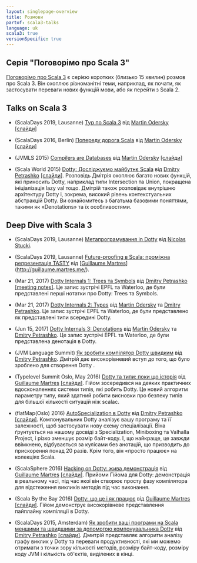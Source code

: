 ```yaml
---
layout: singlepage-overview
title: Розмови
partof: scala3-talks
language: uk
scala3: true
versionSpecific: true
---
```


Серія "Поговорімо про Scala 3"
-------------------------------

[Поговорімо про Scala 3](https://www.youtube.com/playlist?list=PLTx-VKTe8yLxYQfX_eGHCxaTuWvvG28Ml) є серією
коротких (близько 15 хвилин) розмов про Scala 3. Він охоплює різноманітні теми, наприклад, як почати, як застосувати
переваги нових функцій мови, або як перейти з Scala 2.

Talks on Scala 3
----------------
- (ScalaDays 2019, Lausanne) [Тур по Scala 3](https://www.youtube.com/watch?v=_Rnrx2lo9cw) 
  від [Martin Odersky](http://twitter.com/odersky) 
  [\[слайди\]](https://www.slideshare.net/Odersky/a-tour-of-scala-3)

- (ScalaDays 2016, Berlin) [Попереду дорога Scala](https://www.youtube.com/watch?v=GHzWqJKFCk4) 
  від [Martin Odersky](http://twitter.com/odersky) 
  [\[слайди\]](http://www.slideshare.net/Odersky/scala-days-nyc-2016)

- (JVMLS 2015) [Compilers are Databases](https://www.youtube.com/watch?v=WxyyJyB_Ssc) 
  від [Martin Odersky](http://twitter.com/odersky) 
  [\[слайди\]](http://www.slideshare.net/Odersky/compilers-are-databases)

- (Scala World 2015) [Dotty: Досліджуємо майбутнє Scala](https://www.youtube.com/watch?v=aftdOFuVU1o) 
  від [Dmitry Petrashko](http://twitter.com/darkdimius) 
  [\[слайди\]](https://d-d.me/scalaworld2015/#/).
  Розповідь Дмітрія охоплює багато нових функцій, які приносить Dotty, наприклад типи Intersection та Union, покращена ініціалізація lazy val тощо.
  Дмітрій також розповідає внутрішню архітектуру Dotty і, зокрема, високий рівень контекстуальних абстракцій Dotty. Ви 
  ознайомитесь з багатьма базовими поняттями, такими як «Denotations» та їх особливостями.

Deep Dive with Scala 3
----------------------
- (ScalaDays 2019, Lausanne) [Метапрограмування in Dotty](https://www.youtube.com/watch?v=ZfDS_gJyPTc) 
  від [Nicolas Stucki](https://github.com/nicolasstucki).

- (ScalaDays 2019, Lausanne) [Future-proofing в Scala: проміжна репрезентація TASTY](https://www.youtube.com/watch?v=zQFjC3zLYwo) 
  від [[Guillaume Martres](http://guillaume.martres.me/)](http://guillaume.martres.me/).

- (Mar 21, 2017) [Dotty Internals 1: Trees та Symbols](https://www.youtube.com/watch?v=yYd-zuDd3S8) 
  від [Dmitry Petrashko](http://twitter.com/darkdimius) 
  [\[meeting notes\]](https://dotty.epfl.ch/docs/internals/dotty-internals-1-notes.html).
  Це запис зустрічі EPFL та Waterloo, де були представлені перші нотатки про Dotty: Trees та Symbols.

- (Mar 21, 2017) [Dotty Internals 2: Types](https://www.youtube.com/watch?v=3gmLIYlGbKc) 
  від [Martin Odersky](http://twitter.com/odersky) та [Dmitry Petrashko](http://twitter.com/darkdimius).
  Це запис зустрічі EPFL та Waterloo, де були представлено як представлені типи всередині Dotty.

- (Jun 15, 2017) [Dotty Internals 3: Denotations](https://youtu.be/9iPA7zMRGKY) 
  від [Martin Odersky](http://twitter.com/odersky) та [Dmitry Petrashko](http://twitter.com/darkdimius).
  Це запис зустрічі EPFL та Waterloo, де були представлена денотація в Dotty.

- (JVM Language Summit) [Як зробити компілятор Dotty швидким](https://www.youtube.com/watch?v=9xYoSwnSPz0) 
  від [Dmitry Petrashko](http://twitter.com/darkdimius).
  Дмітрій дає високорівневий вступ до того, що було зроблено для створення Dotty .

- (Typelevel Summit Oslo, May 2016) [Dotty та типи: поки що історія](https://www.youtube.com/watch?v=YIQjfCKDR5A) 
  від [Guillaume Martres](http://guillaume.martres.me/) 
  [\[слайди\]](http://guillaume.martres.me/talks/typelevel-summit-oslo/).
  Гійом зосередився на деяких практичних вдосконаленнях системи типів, які робить Dotty. Це новий алгоритм параметру типу, 
  який здатний робити висновки про безпеку типів для більшої кількості ситуацій ніж scalac.

- (flatMap(Oslo) 2016) [AutoSpecialization в Dotty](https://vimeo.com/165928176) 
  від [Dmitry Petrashko](http://twitter.com/darkdimius) 
  [\[слайди\]](https://d-d.me/talks/flatmap2016/#/).
  Компонувальник Dotty аналізує вашу програму та її залежності, щоб застосувати нову схему спеціалізації. 
  Віна ґрунтується на нашому досвіді з Specialization, Miniboxing та Valhalla Project,
  і різко зменшує розмір байт-коду. І, що найкраще, це завжди ввімкнено, відбувається за кулісами без анотацій, 
  що призводить до прискорення понад 20 разів. Крім того, він «просто працює» на колекціях Scala.

- (ScalaSphere 2016) [Hacking on Dotty: жива демонстрація](https://www.youtube.com/watch?v=0OOYGeZLHs4) 
  від [Guillaume Martres](http://guillaume.martres.me/) 
  [\[слайди\]](http://guillaume.martres.me/talks/dotty-live-demo/).
  Прийоми Гійома для Dotty: демонстрація в реальному часі, під час якої він створює просту фазу компілятора для відстеження викликів методів під час виконання.

- (Scala By the Bay 2016) [Dotty: що це і як працює](https://www.youtube.com/watch?v=wCFbYu7xEJA)
  від [Guillaume Martres](http://guillaume.martres.me/) 
  [\[слайди\]](http://guillaume.martres.me/talks/dotty-tutorial/#/).
  Гійом демонструє високорівневе представлення пайплайну компіляції в Dotty.

- (ScalaDays 2015, Amsterdam) [Як зробити ваші програми на Scala меншими та швидшими за допомогою компонувальника Dotty](https://www.youtube.com/watch?v=xCeI1ArdXM4)
  від [Dmitry Petrashko](http://twitter.com/darkdimius)
  [\[слайди\]](https://d-d.me/scaladays2015/#/).
  Дмитрій представляє алгоритм аналізу графу виклик у Dotty та переваги продуктивності, які ми можемо отримати з точки зору кількості методів, 
  розміру байт-коду, розміру коду JVM і кількість об'єктів, виділених в кінці.
